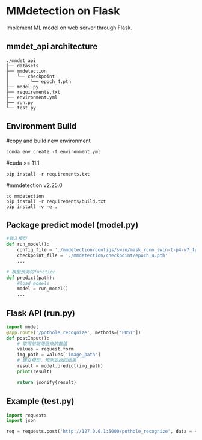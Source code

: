 # MMdetection on Flask
Implement ML model on web server through Flask.

## mmdet_api architecture
```
./mmdet_api
├── datasets
├── mmdetection
│   └── checkpoint
│        └── epoch_4.pth
├── model.py
├── requirements.txt
├── environment.yml
├── run.py
└── test.py
```

## Environment Build
#copy and build new environment
```
conda env create -f environment.yml
```
#cuda >= 11.1
```
pip install -r requirements.txt
```
#mmdetection v2.25.0
```
cd mmdetection  
pip install -r requirements/build.txt  
pip install -v -e .  
```

## Package predict model (model.py)
```python
#載入模型
def run_model():
    config_file = './mmdetection/configs/swin/mask_rcnn_swin-t-p4-w7_fpn_1x_coco.py'
    checkpoint_file = './mmdetection/checkpoint/epoch_4.pth'
    ...

# 模型預測的function
def predict(path):
    #load models
    model = run_model()
    ...
```

## Flask API (run.py)
```python
import model
@app.route('/pothole_recognize', methods=['POST'])
def postInput():
    # 取得前端傳過來的數值
    values = request.form
    img_path = values['image_path']
    # 建立模型，預測並返回結果
    result = model.predict(img_path)
    print(result)

    return jsonify(result)
```
## Example (test.py)
```python
import requests
import json

req = requests.post('http://127.0.0.1:5000/pothole_recognize', data = {'image_path':'/home/training/datasets/fusion_image/val/images_bg/20240420_bg.jpg'})
```